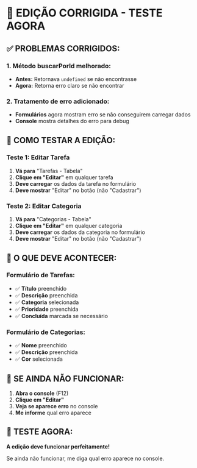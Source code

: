 # 🔧 EDIÇÃO CORRIGIDA - TESTE AGORA

## ✅ **PROBLEMAS CORRIGIDOS:**

### **1. Método buscarPorId melhorado:**
- **Antes:** Retornava `undefined` se não encontrasse
- **Agora:** Retorna erro claro se não encontrar

### **2. Tratamento de erro adicionado:**
- **Formulários** agora mostram erro se não conseguirem carregar dados
- **Console** mostra detalhes do erro para debug

## 🧪 **COMO TESTAR A EDIÇÃO:**

### **Teste 1: Editar Tarefa**
1. **Vá para** "Tarefas - Tabela"
2. **Clique em "Editar"** em qualquer tarefa
3. **Deve carregar** os dados da tarefa no formulário
4. **Deve mostrar** "Editar" no botão (não "Cadastrar")

### **Teste 2: Editar Categoria**
1. **Vá para** "Categorias - Tabela"
2. **Clique em "Editar"** em qualquer categoria
3. **Deve carregar** os dados da categoria no formulário
4. **Deve mostrar** "Editar" no botão (não "Cadastrar")

## 🎯 **O QUE DEVE ACONTECER:**

### **Formulário de Tarefas:**
- ✅ **Título** preenchido
- ✅ **Descrição** preenchida
- ✅ **Categoria** selecionada
- ✅ **Prioridade** preenchida
- ✅ **Concluída** marcada se necessário

### **Formulário de Categorias:**
- ✅ **Nome** preenchido
- ✅ **Descrição** preenchida
- ✅ **Cor** selecionada

## 🚨 **SE AINDA NÃO FUNCIONAR:**

1. **Abra o console** (F12)
2. **Clique em "Editar"**
3. **Veja se aparece erro** no console
4. **Me informe** qual erro aparece

## 🚀 **TESTE AGORA:**

**A edição deve funcionar perfeitamente!** 

Se ainda não funcionar, me diga qual erro aparece no console.
